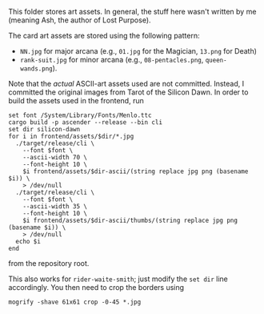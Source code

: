 This folder stores art assets. In general, the stuff here wasn't written by me
(meaning Ash, the author of Lost Purpose).

The card art assets are stored using the following pattern:

- `NN.jpg` for major arcana (e.g., `01.jpg` for the Magician, `13.png` for Death)
- `rank-suit.jpg` for minor arcana (e.g., `08-pentacles.png`, `queen-wands.png`).

Note that the *actual* ASCII-art assets used are not committed. Instead, I
committed the original images from Tarot of the Silicon Dawn. In order to build the assets used in the frontend, run

```fish
set font /System/Library/Fonts/Menlo.ttc
cargo build -p ascender --release --bin cli
set dir silicon-dawn
for i in frontend/assets/$dir/*.jpg
  ./target/release/cli \
    --font $font \
    --ascii-width 70 \
    --font-height 10 \
    $i frontend/assets/$dir-ascii/(string replace jpg png (basename $i)) \
    > /dev/null
  ./target/release/cli \
    --font $font \
    --ascii-width 35 \
    --font-height 10 \
    $i frontend/assets/$dir-ascii/thumbs/(string replace jpg png (basename $i)) \
    > /dev/null
  echo $i
end
```

from the repository root.

This also works for `rider-waite-smith`; just modify the `set dir` line
accordingly. You then need to crop the borders using

    mogrify -shave 61x61 crop -0-45 *.jpg

